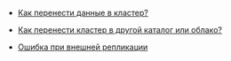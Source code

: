 * [Как перенести данные в кластер?](#to-cluster)

* [Как перенести кластер в другой каталог или облако?](#to-folder-cloud)

* [Ошибка при внешней репликации](#external-replication-error)

